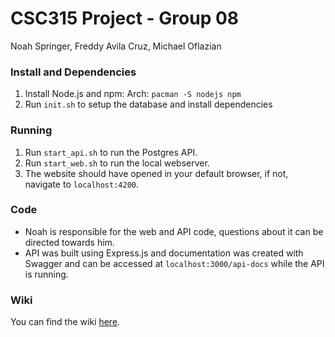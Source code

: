 # CSC315 Project - Group 08
Noah Springer, Freddy Avila Cruz, Michael Oflazian
### Install and Dependencies
1. Install Node.js and npm:
  Arch: `pacman -S nodejs npm`
2. Run `init.sh` to setup the database and install dependencies
### Running
1. Run `start_api.sh` to run the Postgres API.
2. Run `start_web.sh` to run the local webserver.
3. The website should have opened in your default browser, if not, navigate to `localhost:4200`.

### Code
- Noah is responsible for the web and API code, questions about it can be directed towards him.
- API was built using Express.js and documentation was created with Swagger and can be accessed at `localhost:3000/api-docs` while the API is running.

### Wiki
You can find the wiki [here](https://github.com/TCNJ-degoodj/project-group08/wiki).
